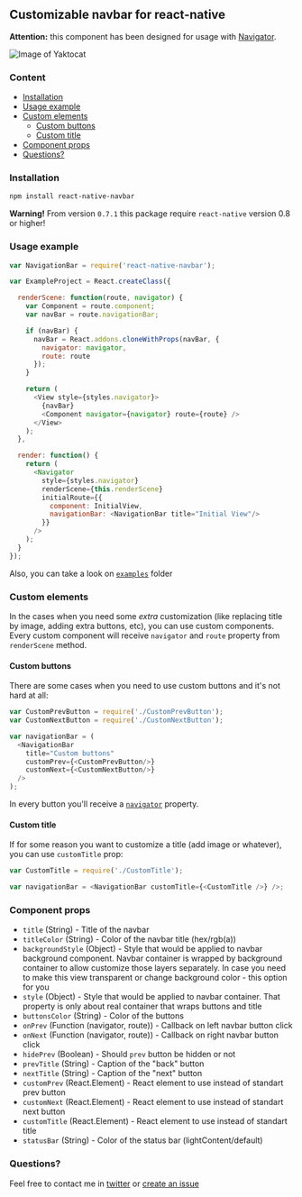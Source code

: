 ## Customizable navbar for react-native
**Attention:** this component has been designed for usage with [Navigator](http://facebook.github.io/react-native/docs/navigator.html#content).

![Image of Yaktocat](http://i59.tinypic.com/1051boj.png)

### Content
- [Installation](#installation)
- [Usage example](#usage-example)
- [Custom elements](#custom-elements)
  - [Custom buttons](#custom-buttons)
  - [Custom title](#custom-title)
- [Component props](#component-props)
- [Questions?](#questions)

### Installation
```bash
npm install react-native-navbar
```

**Warning!** From version `0.7.1` this package require `react-native` version 0.8 or higher!

### Usage example
```javascript
var NavigationBar = require('react-native-navbar');

var ExampleProject = React.createClass({

  renderScene: function(route, navigator) {
    var Component = route.component;
    var navBar = route.navigationBar;

    if (navBar) {
      navBar = React.addons.cloneWithProps(navBar, {
        navigator: navigator,
        route: route
      });
    }

    return (
      <View style={styles.navigator}>
        {navBar}
        <Component navigator={navigator} route={route} />
      </View>
    );
  },

  render: function() {
    return (
      <Navigator
        style={styles.navigator}
        renderScene={this.renderScene}
        initialRoute={{
          component: InitialView,
          navigationBar: <NavigationBar title="Initial View"/>
        }}
      />
    );
  }
});
```

Also, you can take a look on [`examples`](https://github.com/Kureev/react-native-navbar/tree/master/examples) folder

### Custom elements
In the cases when you need some *extra* customization (like replacing title by image, adding extra buttons, etc), you can use custom components. Every custom component will receive `navigator` and `route` property from `renderScene` method.

#### Custom buttons
There are some cases when you need to use custom buttons and it's not hard at all:
```javascript
var CustomPrevButton = require('./CustomPrevButton');
var CustomNextButton = require('./CustomNextButton');

var navigationBar = (
  <NavigationBar
    title="Custom buttons"
    customPrev={<CustomPrevButton/>}
    customNext={<CustomNextButton/>}
  />
);
```
In every button you'll receive a [`navigator`](http://facebook.github.io/react-native/docs/navigator.html#navigation-methods) property.

#### Custom title
If for some reason you want to customize a title (add image or whatever), you can use `customTitle` prop:
```javascript
var CustomTitle = require('./CustomTitle');

var navigationBar = <NavigationBar customTitle={<CustomTitle />} />;
```

### Component props
- `title` (String) - Title of the navbar
- `titleColor` (String) - Color of the navbar title (hex/rgb(a))
- `backgroundStyle` (Object) - Style that would be applied to navbar background component. Navbar container is wrapped by background container to allow customize those layers separately. In case you need to make this view transparent or change background color - this option for you
- `style` (Object) - Style that would be applied to navbar container. That property is only about real container that wraps buttons and title
- `buttonsColor` (String) - Color of the buttons
- `onPrev` (Function (navigator, route)) - Callback on left navbar button click
- `onNext` (Function (navigator, route)) - Callback on right navbar button click
- `hidePrev` (Boolean) - Should `prev` button be hidden or not
- `prevTitle` (String) - Caption of the "back" button
- `nextTitle` (String) - Caption of the "next" button
- `customPrev` (React.Element) - React element to use instead of standart prev button
- `customNext` (React.Element) - React element to use instead of standart next button
- `customTitle` (React.Element) - React element to use instead of standart title
- `statusBar` (String) - Color of the status bar (lightContent/default)

### Questions?
Feel free to contact me in [twitter](https://twitter.com/kureevalexey) or [create an issue](https://github.com/Kureev/react-native-navbar/issues/new)
